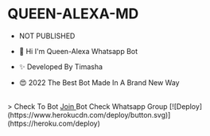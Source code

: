 # QUEEN-ALEXA-MD
- NOT PUBLISHED

- 👋 Hi I'm Queen-Alexa Whatsapp Bot
- ✨ Developed By Timasha
- 😍 2022 The Best Bot Made In A Brand New Way
<br>
> Check To Bot <a href="https://chat.whatsapp.com/Lstgiwvbqms8BQbZNnrrlY"> Join </a> Bot Check Whatsapp Group
[![Deploy](https://www.herokucdn.com/deploy/button.svg)](https://heroku.com/deploy)
